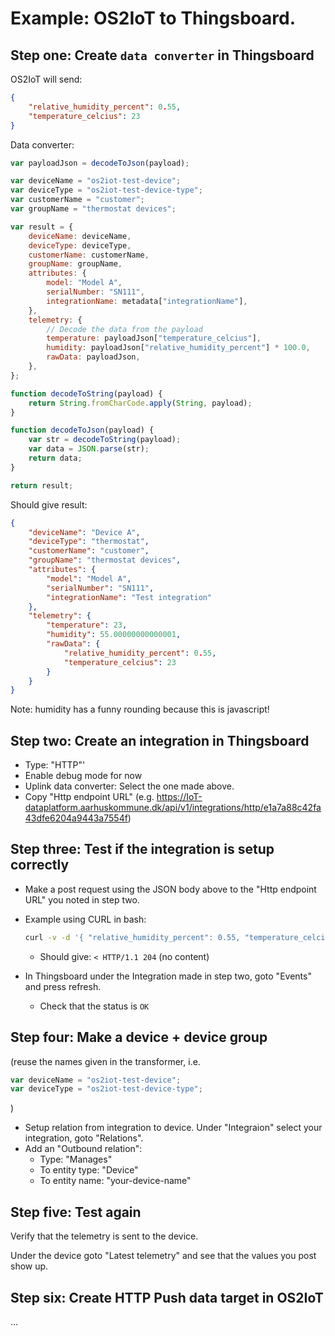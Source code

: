 # Example: OS2IoT to Thingsboard.

## Step one: Create `data converter` in Thingsboard

OS2IoT will send:

```json
{
    "relative_humidity_percent": 0.55,
    "temperature_celcius": 23
}
```

Data converter:

```javascript
var payloadJson = decodeToJson(payload);

var deviceName = "os2iot-test-device";
var deviceType = "os2iot-test-device-type";
var customerName = "customer";
var groupName = "thermostat devices";

var result = {
    deviceName: deviceName,
    deviceType: deviceType,
    customerName: customerName,
    groupName: groupName,
    attributes: {
        model: "Model A",
        serialNumber: "SN111",
        integrationName: metadata["integrationName"],
    },
    telemetry: {
        // Decode the data from the payload
        temperature: payloadJson["temperature_celcius"],
        humidity: payloadJson["relative_humidity_percent"] * 100.0,
        rawData: payloadJson,
    },
};

function decodeToString(payload) {
    return String.fromCharCode.apply(String, payload);
}

function decodeToJson(payload) {
    var str = decodeToString(payload);
    var data = JSON.parse(str);
    return data;
}

return result;
```

Should give result:

```json
{
    "deviceName": "Device A",
    "deviceType": "thermostat",
    "customerName": "customer",
    "groupName": "thermostat devices",
    "attributes": {
        "model": "Model A",
        "serialNumber": "SN111",
        "integrationName": "Test integration"
    },
    "telemetry": {
        "temperature": 23,
        "humidity": 55.00000000000001,
        "rawData": {
            "relative_humidity_percent": 0.55,
            "temperature_celcius": 23
        }
    }
}
```

Note: humidity has a funny rounding because this is javascript!

## Step two: Create an integration in Thingsboard

-   Type: "HTTP"'
-   Enable debug mode for now
-   Uplink data converter: Select the one made above.
-   Copy "Http endpoint URL" (e.g. https://IoT-dataplatform.aarhuskommune.dk/api/v1/integrations/http/e1a7a88c42fa43dfe6204a9443a7554f)

## Step three: Test if the integration is setup correctly

-   Make a post request using the JSON body above to the "Http endpoint URL" you noted in step two.

-   Example using CURL in bash:

    ```sh
    curl -v -d '{ "relative_humidity_percent": 0.55, "temperature_celcius": 23 }' -H 'Content-Type:application/json' "https://IoT-dataplatform.aarhuskommune.dk/api/v1/integrations/http/e1a7a88c42fa43dfe6204a9443a7554f"
    ```

    -   Should give: `< HTTP/1.1 204` (no content)

-   In Thingsboard under the Integration made in step two, goto "Events" and press refresh.
    -   Check that the status is `OK`

## Step four: Make a device + device group

(reuse the names given in the transformer, i.e.

```javascript
var deviceName = "os2iot-test-device";
var deviceType = "os2iot-test-device-type";
```

)

-   Setup relation from integration to device. Under "Integraion" select your integration, goto "Relations".
-   Add an "Outbound relation":
    -   Type: "Manages"
    -   To entity type: "Device"
    -   To entity name: "your-device-name"

## Step five: Test again

Verify that the telemetry is sent to the device.

Under the device goto "Latest telemetry" and see that the values you post show up.

## Step six: Create HTTP Push data target in OS2IoT

...
